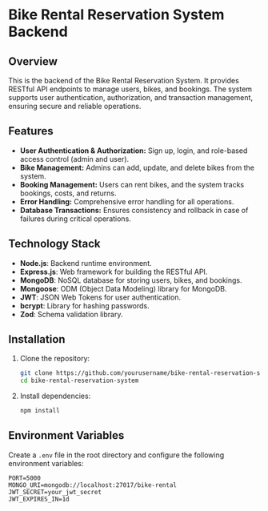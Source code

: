 # Bike Rental Reservation System Backend

## Overview

This is the backend of the Bike Rental Reservation System. It provides RESTful API endpoints to manage users, bikes, and bookings. The system supports user authentication, authorization, and transaction management, ensuring secure and reliable operations.

## Features

- **User Authentication & Authorization:** Sign up, login, and role-based access control (admin and user).
- **Bike Management:** Admins can add, update, and delete bikes from the system.
- **Booking Management:** Users can rent bikes, and the system tracks bookings, costs, and returns.
- **Error Handling:** Comprehensive error handling for all operations.
- **Database Transactions:** Ensures consistency and rollback in case of failures during critical operations.

## Technology Stack

- **Node.js**: Backend runtime environment.
- **Express.js**: Web framework for building the RESTful API.
- **MongoDB**: NoSQL database for storing users, bikes, and bookings.
- **Mongoose**: ODM (Object Data Modeling) library for MongoDB.
- **JWT**: JSON Web Tokens for user authentication.
- **bcrypt**: Library for hashing passwords.
- **Zod**: Schema validation library.

## Installation

1. Clone the repository:

   ```bash
   git clone https://github.com/yourusername/bike-rental-reservation-system.git
   cd bike-rental-reservation-system
   ```

2. Install dependencies:
   ```bash
   npm install
   ```

## Environment Variables

Create a `.env` file in the root directory and configure the following environment variables:

```env
PORT=5000
MONGO_URI=mongodb://localhost:27017/bike-rental
JWT_SECRET=your_jwt_secret
JWT_EXPIRES_IN=1d
```
